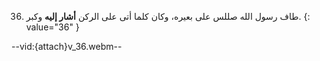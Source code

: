 36. طاف رسول الله صللس على بعيره، وكان كلما أتى على الركن **أشار إليه** وكبر.
{: value="36" }

--vid:{attach}v_36.webm--
